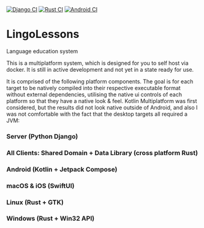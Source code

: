[![Django CI](https://github.com/wasabinator/lingolessons/actions/workflows/django.yml/badge.svg)](https://github.com/wasabinator/lingolessons/actions/workflows/django.yml)
[![Rust CI](https://github.com/wasabinator/lingolessons/actions/workflows/rust.yml/badge.svg)](https://github.com/wasabinator/lingolessons/actions/workflows/rust.yml)
[![Android CI](https://github.com/wasabinator/lingolessons/actions/workflows/android.yml/badge.svg)](https://github.com/wasabinator/lingolessons/actions/workflows/android.yml)

# LingoLessons
Language education system

This is a multiplatform system, which is designed for you to self host via docker. It is still in active development and not yet in a state ready for use.

It is comprised of the following platform components. The goal is for each target to be natively compiled into their respective executable format without external dependencies, utilising the native ui controls of each platform so that they have a native look & feel. Kotlin Multiplatform was first considered, but the results did not look native outside of Android, and also I was not comfortable with the fact that the desktop targets all required a JVM:

### Server (Python Django)

### All Clients: Shared Domain + Data Library (cross platform Rust)
 
### Android (Kotlin + Jetpack Compose)

### macOS & iOS (SwiftUI)

### Linux (Rust + GTK)

### Windows (Rust + Win32 API)
